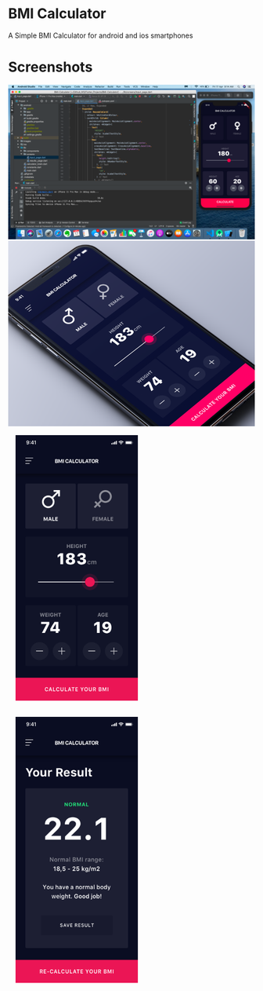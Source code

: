 <meta name="viewport" content="width=device-width, initial-scale=1">
<link rel="stylesheet" href="github-markdown.css">

# BMI Calculator 

A Simple BMI Calculator for android and ios smartphones

# Screenshots


<img src="images/Screenshot.png">

<img src="images/BMI.png">
<br>

<div>
<img class="main" src="images/selector_page.png" width="250">

<img class="main" src="images/result_page.png" width="250">
</div>

<style> 
.main{
    margin:10px;
    padding:5px;
}
</style>
